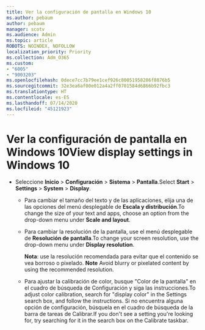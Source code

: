 ```yaml
---
title: Ver la configuración de pantalla en Windows 10
ms.author: pebaum
author: pebaum
manager: scotv
ms.audience: Admin
ms.topic: article
ROBOTS: NOINDEX, NOFOLLOW
localization_priority: Priority
ms.collection: Adm_O365
ms.custom:
- "6005"
- "9003203"
ms.openlocfilehash: 0dece7cc7b79ee1cef926c80051958286f8876b5
ms.sourcegitcommit: 32e3ea6af00e012a4a2ff0701584d6866b92fbc3
ms.translationtype: HT
ms.contentlocale: es-ES
ms.lasthandoff: 07/14/2020
ms.locfileid: "45121923"
---
```

# <a name="view-display-settings-in-windows-10"></a><span data-ttu-id="ce198-102">Ver la configuración de pantalla en Windows 10</span><span class="sxs-lookup"><span data-stu-id="ce198-102">View display settings in Windows 10</span></span>

- <span data-ttu-id="ce198-103">Seleccione **Inicio**  > **Configuración**  > **Sistema** > **Pantalla**.</span><span class="sxs-lookup"><span data-stu-id="ce198-103">Select **Start**  > **Settings**  > **System** > **Display**.</span></span>
    -  <span data-ttu-id="ce198-104">Para cambiar el tamaño del texto y de las aplicaciones, elija una de las opciones del menú desplegable de **Escala y distribución**.</span><span class="sxs-lookup"><span data-stu-id="ce198-104">To change the size of your text and apps, choose an option from the drop-down menu under  **Scale and layout**.</span></span>
    - <span data-ttu-id="ce198-105">Para cambiar la resolución de la pantalla, use el menú desplegable de **Resolución de pantalla**.</span><span class="sxs-lookup"><span data-stu-id="ce198-105">To change your screen resolution, use the drop-down menu under **Display resolution**.</span></span>
     
      <span data-ttu-id="ce198-106">**Nota**: use la resolución recomendada para evitar que el contenido se vea borroso o pixelado. </span><span class="sxs-lookup"><span data-stu-id="ce198-106">**Note** Avoid blurry or pixelated content by using the recommended resolution.</span></span>
    - <span data-ttu-id="ce198-107">Para ajustar la calibración de color, busque "Color de la pantalla" en el cuadro de búsqueda de Configuración y siga las instrucciones.</span><span class="sxs-lookup"><span data-stu-id="ce198-107">To adjust color calibration, search for "display color" in the Settings search box, and follow the instructions.</span></span> <span data-ttu-id="ce198-108">Si no encuentra alguna opción de configuración, búsquela en el cuadro de búsqueda de la barra de tareas de Calibrar.</span><span class="sxs-lookup"><span data-stu-id="ce198-108">If you don't see a setting you're looking for, try searching for it in the search box on the Calibrate taskbar.</span></span>